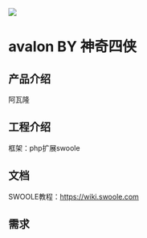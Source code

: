 ![](https://raw.github.com/niboge/avalon/docs/logo-saber.jpg)

# avalon BY 神奇四侠

## 产品介绍
  阿瓦隆


## 工程介绍
  框架：php扩展swoole


## 文档
  SWOOLE教程：https://wiki.swoole.com

## 需求
  
